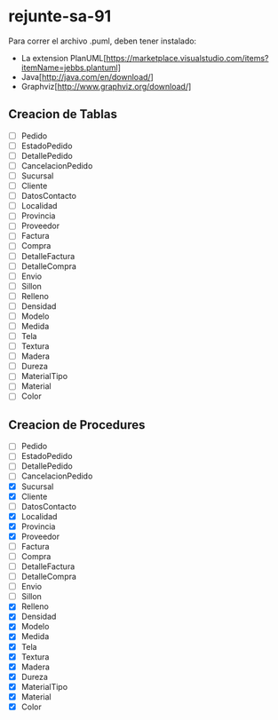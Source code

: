 # rejunte-sa-91
Para correr el archivo .puml, deben tener instalado:
- La extension PlanUML[https://marketplace.visualstudio.com/items?itemName=jebbs.plantuml]
- Java[http://java.com/en/download/]
- Graphviz[http://www.graphviz.org/download/]

## Creacion de Tablas
- [ ] Pedido
- [ ] EstadoPedido
- [ ] DetallePedido
- [ ] CancelacionPedido
- [ ] Sucursal
- [ ] Cliente
- [ ] DatosContacto
- [ ] Localidad
- [ ] Provincia
- [ ] Proveedor
- [ ] Factura
- [ ] Compra
- [ ] DetalleFactura
- [ ] DetalleCompra
- [ ] Envio
- [ ] Sillon
- [ ] Relleno
- [ ] Densidad
- [ ] Modelo
- [ ] Medida
- [ ] Tela
- [ ] Textura
- [ ] Madera
- [ ] Dureza
- [ ] MaterialTipo
- [ ] Material
- [ ] Color

## Creacion de Procedures
- [ ] Pedido
- [ ] EstadoPedido
- [ ] DetallePedido
- [ ] CancelacionPedido
- [x] Sucursal
- [x] Cliente
- [ ] DatosContacto
- [x] Localidad
- [x] Provincia
- [x] Proveedor
- [ ] Factura
- [ ] Compra
- [ ] DetalleFactura
- [ ] DetalleCompra
- [ ] Envio
- [ ] Sillon
- [x] Relleno
- [x] Densidad
- [x] Modelo
- [x] Medida
- [x] Tela
- [x] Textura
- [x] Madera
- [x] Dureza
- [x] MaterialTipo
- [x] Material
- [x] Color